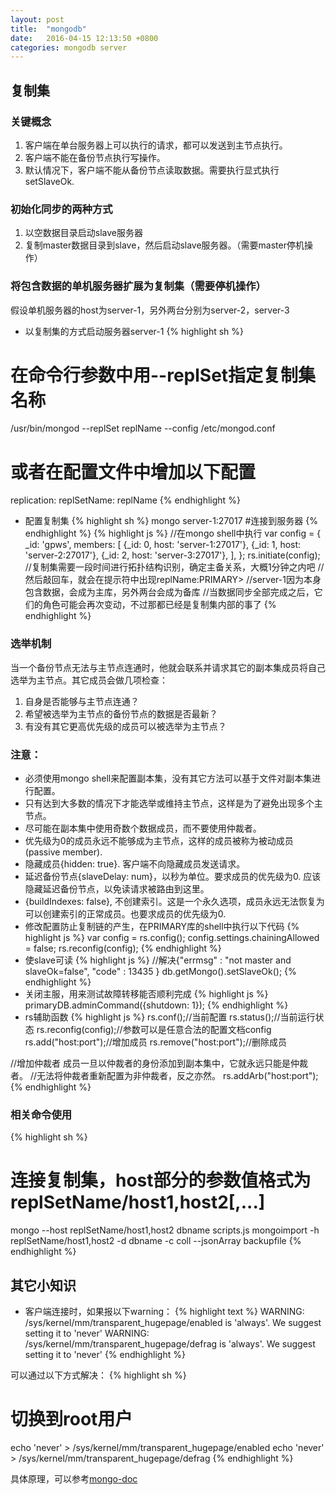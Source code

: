 ```yaml
---
layout: post
title:  "mongodb"
date:   2016-04-15 12:13:50 +0800
categories: mongodb server
---
```


## 复制集

### 关键概念
1. 客户端在单台服务器上可以执行的请求，都可以发送到主节点执行。
2. 客户端不能在备份节点执行写操作。
3. 默认情况下，客户端不能从备份节点读取数据。需要执行显式执行setSlaveOk.

### 初始化同步的两种方式
1. 以空数据目录启动slave服务器
2. 复制master数据目录到slave，然后启动slave服务器。（需要master停机操作）

### 将包含数据的单机服务器扩展为复制集（需要停机操作）
假设单机服务器的host为server-1，另外两台分别为server-2，server-3

* 以复制集的方式启动服务器server-1
{% highlight sh %}
# 在命令行参数中用--replSet指定复制集名称
/usr/bin/mongod --replSet replName --config /etc/mongod.conf

# 或者在配置文件中增加以下配置
replication:
  replSetName: replName
{% endhighlight %}
* 配置复制集
{% highlight sh %}
mongo server-1:27017 #连接到服务器
{% endhighlight %}
{% highlight js %}
//在mongo shell中执行
var config = {
  _id: 'gpws',
  members: [
    {_id: 0, host: 'server-1:27017'},
    {_id: 1, host: 'server-2:27017'},
    {_id: 2, host: 'server-3:27017'},
  ],
};
rs.initiate(config);
//复制集需要一段时间进行拓扑结构识别，确定主备关系，大概1分钟之内吧
//然后敲回车，就会在提示符中出现replName:PRIMARY>
//server-1因为本身包含数据，会成为主库，另外两台会成为备库
//当数据同步全部完成之后，它们的角色可能会再次变动，不过那都已经是复制集内部的事了
{% endhighlight %}

### 选举机制
当一个备份节点无法与主节点连通时，他就会联系并请求其它的副本集成员将自己选举为主节点。其它成员会做几项检查：

1. 自身是否能够与主节点连通？
2. 希望被选举为主节点的备份节点的数据是否最新？
3. 有没有其它更高优先级的成员可以被选举为主节点？

### 注意：
* 必须使用mongo shell来配置副本集，没有其它方法可以基于文件对副本集进行配置。
* 只有达到大多数的情况下才能选举或维持主节点，这样是为了避免出现多个主节点。
* 尽可能在副本集中使用奇数个数据成员，而不要使用仲裁者。
* 优先级为0的成员永远不能够成为主节点，这样的成员被称为被动成员(passive member).
* 隐藏成员{hidden: true}. 客户端不向隐藏成员发送请求。
* 延迟备份节点{slaveDelay: num}，以秒为单位。要求成员的优先级为0. 应该隐藏延迟备份节点，以免读请求被路由到这里。
* {buildIndexes: false}, 不创建索引。这是一个永久选项，成员永远无法恢复为可以创建索引的正常成员。也要求成员的优先级为0.
* 修改配置防止复制链的产生，在PRIMARY库的shell中执行以下代码
{% highlight js %}
var config = rs.config();
config.settings.chainingAllowed = false;
rs.reconfig(config);
{% endhighlight %}
* 使slave可读
{% highlight js %}
//解决{"errmsg" : "not master and slaveOk=false", "code" : 13435 }
db.getMongo().setSlaveOk();
{% endhighlight %}
* 关闭主服，用来测试故障转移能否顺利完成
{% highlight js %}
primaryDB.adminCommand({shutdown: 1});
{% endhighlight %}
* rs辅助函数
{% highlight js %}
rs.conf();//当前配置
rs.status();//当前运行状态
rs.reconfig(config);//参数可以是任意合法的配置文档config
rs.add("host:port");//增加成员
rs.remove("host:port");//删除成员

//增加仲裁者 成员一旦以仲裁者的身份添加到副本集中，它就永远只能是仲裁者。
//无法将仲裁者重新配置为非仲裁者，反之亦然。
rs.addArb("host:port");
{% endhighlight %}

### 相关命令使用
{% highlight sh %}
# 连接复制集，host部分的参数值格式为replSetName/host1,host2[,...]
mongo --host replSetName/host1,host2 dbname scripts.js
mongoimport -h replSetName/host1,host2 -d dbname -c coll --jsonArray backupfile
{% endhighlight %}

## 其它小知识
* 客户端连接时，如果报以下warning：
{% highlight text %}
WARNING: /sys/kernel/mm/transparent_hugepage/enabled is 'always'.
       We suggest setting it to 'never'
WARNING: /sys/kernel/mm/transparent_hugepage/defrag is 'always'.
       We suggest setting it to 'never'
{% endhighlight %}

可以通过以下方式解决：
{% highlight sh %}
# 切换到root用户
echo 'never' > /sys/kernel/mm/transparent_hugepage/enabled
echo 'never' > /sys/kernel/mm/transparent_hugepage/defrag
{% endhighlight %}

具体原理，可以参考[mongo-doc][mongo-doc]

[mongo-doc]: https://docs.mongodb.org/manual/tutorial/transparent-huge-pages/
